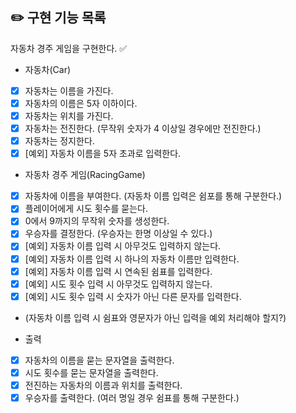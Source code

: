 ## ✏️ 구현 기능 목록

자동차 경주 게임을 구현한다. ✅

- 자동차(Car)
- [x] 자동차는 이름을 가진다.
- [x] 자동차의 이름은 5자 이하이다.
- [x] 자동차는 위치를 가진다.
- [x] 자동차는 전진한다. (무작위 숫자가 4 이상일 경우에만 전진한다.)
- [x] 자동차는 정지한다.
- [x] [예외] 자동차 이름을 5자 초과로 입력한다.

- 자동차 경주 게임(RacingGame)
- [x] 자동차에 이름을 부여한다. (자동차 이름 입력은 쉼포를 통해 구분한다.)
- [x] 플레이어에게 시도 횟수를 묻는다.
- [x] 0에서 9까지의 무작위 숫자를 생성한다.
- [x] 우승자를 결정한다. (우승자는 한명 이상일 수 있다.)
- [x] [예외] 자동차 이름 입력 시 아무것도 입력하지 않는다.
- [x] [예외] 자동차 이름 입력 시 하나의 자동차 이름만 입력한다.
- [x] [예외] 자동차 이름 입력 시 연속된 쉼표를 입력한다.
- [x] [예외] 시도 횟수 입력 시 아무것도 입력하지 않는다.
- [x] [예외] 시도 횟수 입력 시 숫자가 아닌 다른 문자를 입력한다.
- (자동차 이름 입력 시 쉼표와 영문자가 아닌 입력을 예외 처리해야 할지?)
 
- 출력
- [x] 자동차의 이름을 묻는 문자열을 출력한다.
- [x] 시도 횟수를 묻는 문자열을 출력한다.
- [x] 전진하는 자동차의 이름과 위치를 출력한다.
- [x] 우승자를 출력한다. (여러 명일 경우 쉼표를 통해 구분한다.)